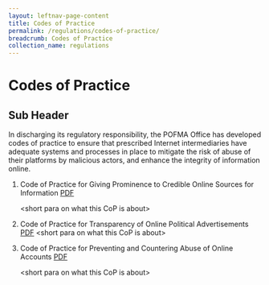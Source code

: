 ```yaml
---
layout: leftnav-page-content
title: Codes of Practice
permalink: /regulations/codes-of-practice/
breadcrumb: Codes of Practice
collection_name: regulations
---
```


# Codes of Practice

## Sub Header

In discharging its regulatory responsibility, the POFMA Office has developed codes of practice to ensure that prescribed Internet intermediaries have adequate systems and processes in place to mitigate the risk of abuse of their platforms by malicious actors, and enhance the integrity of information online. 

1. Code of Practice for Giving Prominence to Credible Online Sources for Information [PDF](/file/to/CoP/PDF)

    \<short para on what this CoP is about>

2. Code of Practice for Transparency of Online Political Advertisements [PDF](/file/to/CoP/PDF)
    \<short para on what this CoP is about>

3. Code of Practice for Preventing and Countering Abuse of Online Accounts [PDF](/file/to/CoP/PDF)

    \<short para on what this CoP is about>